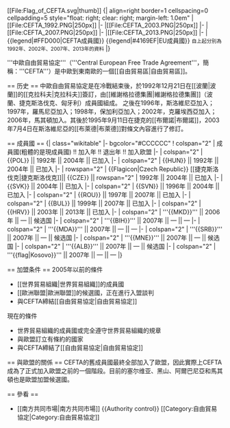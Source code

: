 [[File:Flag_of_CEFTA.svg|thumb]]
{| align=right border=1 cellspacing=0 cellpadding=5 style="float: right; clear: right; margin-left: 1.0em"
|[[File:CEFTA_1992.PNG|250px]]
|-
|[[File:CEFTA_2003.PNG|250px]]
|-
|[[File:CEFTA_2007.PNG|250px]]
|-
|[[File:CEFTA_2013.PNG|250px]]
|-
|{{legend|#FFD000|CEFTA成員國}}
{{legend|#4169EF|EU成員國}}
<small>自上起分別為1992年、2002年、2007年、2013年的資料</small>
|}

'''中歐自由貿易協定'''（'''Central European Free Trade Agreement'''，簡稱：'''CEFTA'''）是中歐到東南歐的一個[[自由貿易區|自由貿易區]]。

== 历史 ==
中歐自由貿易協定是在冷戰結束後，於1992年12月21日在[[波蘭|波蘭]]的[[克拉科夫|克拉科夫]]簽訂，由[[維謝格拉德集團|維謝格拉德集團]]（波蘭、捷克斯洛伐克、匈牙利）成員國組成。
之後在1996年，斯洛維尼亞加入；1997年，羅馬尼亞加入；1998年，保加利亞加入；2002年，克羅埃西亞加入；2006年，馬其頓加入。其後於1995年9月11日在捷克的[[布爾諾|布爾諾]]，2003年7月4日在斯洛維尼亞的[[布萊德|布萊德]]對條文內容進行了修訂。

== 成員國 ==
{| class="wikitable"
|- bgcolor="#CCCCCC"
! colspan="2" | 成員國(粗體的是現成員國) !! 加入年 !! 退出年 !! 加入欧盟
|-
| colspan="2" | {{POL}} || 1992年 || 2004年 || 已加入
|-
| colspan="2" | {{HUN}} || 1992年 || 2004年 || 已加入
|-
| rowspan="2" | {{Flagicon|Czech Republic}} [[捷克斯洛伐克|捷克斯洛伐克]]|| {{CZE}} || rowspan="2" | 1992年 ||  2004年 || 已加入
|-
| {{SVK}} ||  2004年 || 已加入
|-
| colspan="2" | {{SVN}} || 1996年 || 2004年 || 已加入
|-
| colspan="2" | {{ROU}} || 1997年 || 2007年 || 已加入
|-
| colspan="2" | {{BUL}} || 1999年 || 2007年 || 已加入
|-
| colspan="2" | {{HRV}} || 2003年 || 2013年 || 已加入
|-
| colspan="2" | '''{{MKD}}''' || 2006年 || — || 候选国
|-
| colspan="2" | '''{{BIH}}''' || 2007年 || — || —
|-
| colspan="2" | '''{{MDA}}''' || 2007年 || — || —
|-
| colspan="2" | '''{{SRB}}''' || 2007年 || — || 候选国
|-
| colspan="2" | '''{{MNE}}''' || 2007年 || — || 候选国
|-
| colspan="2" | '''{{ALB}}''' || 2007年 || — || 候选国
|-
| colspan="2" | '''{{flag|Kosovo}}''' || 2007年 || — || —
|}

== 加盟条件 ==
2005年以前的條件

* [[世界貿易組織|世界貿易組織]]的成員國
* [[歐洲聯盟|歐洲聯盟]]的候選國，正在進行入盟談判
* 與CEFTA締結[[自由貿易協定|自由貿易協定]]

現在的條件

* 世界貿易組織的成員國或完全遵守世界貿易組織的規章
* 與歐盟訂立有條約的國家
* 與CEFTA締結了[[自由貿易協定|自由貿易協定]]

== 與歐盟的關係 ==
CEFTA的舊成員國最終全部加入了歐盟，因此實際上CEFTA成為了正式加入歐盟之前的一個階段。目前的塞尔维亚、黑山、阿爾巴尼亞和馬其頓也是歐盟加盟候選國。

== 參看 ==
* [[南方共同市場|南方共同市場]]
{{Authority control}}
[[Category:自由貿易協定|Category:自由貿易協定]]